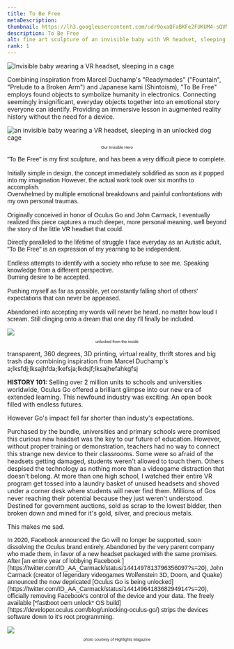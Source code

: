 ```yaml
---
title: To Be Free
metaDescription: 
thumbnail: https://lh3.googleusercontent.com/udr9oxaQFaBKFe2FUKUM4-sQVM0Pdocasoe8cy6ym93ne99YRopfTrZFLUNFCmttAHYPmjfsyzoXRGlP5TuR6sJDY0XRRdynQmBhrs4nnX1spvQ9QY3evfqWVvSLRQs9j6gW8S5MTQ=w2400
description: To Be Free
alt: fine art sculpture of an invisible baby with VR headset, sleeping in a baby carrier, captured in a dog cage. The door is open and unlocked.
rank: 1
---
```



<div class="row">
  <div class="col-md-3">
  </div>
  <div class="col-md-6">
     <img src="https://lh3.googleusercontent.com/2hB1Cs7NcB0WjhCCdVJn2acBo7AFj1C54cJtNj8iHf9vDOAkLYnkj4t6ioj4eXNFt_o66GP2vy6phEoU9pU0a1CsA18K6MdEaCdgFb2e4bs-hEywOZoWnKIMThqiIVjPLljoUrZ-sA=w2400" alt="Invisible baby wearing a VR headset, sleeping in a cage"></img>
    </a>
  </div>

Combining inspiration from Marcel Duchamp's "Readymades" ("Fountain", "Prelude to a Broken Arm") and Japanese kami (Shintoism), "To Be Free" employs found objects to symbolize humanity in electronics. Connecting seemingly insignificant, everyday objects together into an emotional story everyone can identify.
Providing an immersive lesson in augmented reality history without the need for a device.

<div class="row">
  <div class="col-md-3">
     <img src="https://lh3.googleusercontent.com/rJEDL8wFfO31jqUSMHh00J5X71cb6vjd-lCj0ylCIWm2Qnmd_2FfUcnPKRLDIdapGVQZvudNUAENlP6jwWrsCMSilJUBk27OI_mpIoYqDU-4YkZ4Q7_UqOBYvk5Qu0u81jbxVhHc_A=w2400" alt="an invisible baby wearing a VR headset, sleeping in an unlocked dog cage"></img>
    </a>
    <p style="font-family: arial; font-size: .65em; text-align: center">Our Invisible Hero</p>
  </div>
  <div class="col-md-5">
    <p style="font-family:arial">"To Be Free" is my first sculpture, and has been a very difficult piece to complete.<br/><br/>Initially simple in design, the concept immediately solidified as soon as it popped into my imagination However, the actual work took over six months to accomplish.<br/>Overwhelmed by multiple emotional breakdowns and painful confrontations with my own personal traumas.<br/><br/>Originally conceived in honor of Oculus Go and John Carmack, I eventually realized this piece captures a much deeper, more personal meaning, well beyond the story of the little VR headset that could.<br/></p>
  </div>
</div>

<div class="row">
<div class="col-md-4">
</div>
  <div class="col-md-5">
    <p style="font-family:arial">Directly paralleled to the lifetime of struggle I face everyday as an Autistic adult, "To Be Free" is an expression of my yearning to be independent.<br/><br/>Endless attempts to identify with a society who refuse to see me. Speaking knowledge from a different perspective.<br/>Burning desire to be accepted.<br/><br/>Pushing myself as far as possible, yet constantly falling short of others' expectations that can never be appeased.<br/><br/>Abandoned into accepting my words will never be heard, no matter how loud I scream. Still clinging onto a dream that one day I'll finally be included.</p>
  </div>
  <div class="col-md-3">
     <img src="https://lh3.googleusercontent.com/IYvjLRCr7aZAROvliTErcV7eB48hVe_9jIf5nDpfgoV9FqjQfu6D7RIny1W3OdfkaqJp6KZwl4d5IZ-LI_wrMFXQqjzDT3FZ2W0cCJMw87VtCY8tDkreKOkv04T77QuTzw0xlCwvpw=w2400"></img>
    </a>
    <p style="font-family: arial; font-size: .65em; text-align: center">unlocked from the inside</p>
  </div>
</div>

transparent, 360 degrees, 3D printing, virtual reality, thrift stores and big trash day
combining inspiration from Marcel Duchamp's a;lksfdj;lksajhfda;lkefsja;lkdsjf;lksajhefahkgfsj

**HISTORY 101:** Selling over 2 million units to schools and universities worldwide, Oculus Go offered a brilliant glimpse into our new era of extended learning. This newfound industry was exciting. An open book filled with endless futures. 

However Go's impact fell far shorter than industy's expectations.

Purchased by the bundle, universities and primary schools were promised this curious new headset was the key to our future of education. However, without proper training or demonstration, teachers had no way to connect this strange new device to their classrooms. Some were so afraid of the headsets getting damaged, students weren't allowed to touch them. Others despised the technology as nothing more than a videogame distraction that doesn't belong.
At more than one high school, I watched their entire VR program get tossed into a laundry basket of unused headsets and shoved under a corner desk where students will never find them. Millions of Gos never reaching their potential because they just weren't understood. Destined for government auctions, sold as scrap to the lowest bidder, then broken down and mined for it's gold, silver, and precious metals.

This makes me sad.



<div class="row">
  <div class="col-md-6">
    <p style="font-family:arial">In 2020, Facebook announced the Go will no longer be supported, soon dissolving the Oculus brand entirely. Abandoned by the very parent company who made them, in favor of a new headset packaged with the same promises. After [an entire year of lobbying Facebook ](https://twitter.com/ID_AA_Carmack/status/1441497813796356097?s=20), John Carmack (creator of legendary videogames Wolfenstein 3D, Doom, and Quake) announced the now depricated [Oculus Go is being unlocked](https://twitter.com/ID_AA_Carmack/status/1441496418368294914?s=20), officially removing Facebook's control of the device and your data. The freely available [*fastboot oem unlock* OS build](https://developer.oculus.com/blog/unlocking-oculus-go/) strips the devices software down to it's root programming.</p>
  </div>
  <div class="col-md-3">
    <a href="https://www.highlights.com/">
     <img src="https://lh3.googleusercontent.com/IYvjLRCr7aZAROvliTErcV7eB48hVe_9jIf5nDpfgoV9FqjQfu6D7RIny1W3OdfkaqJp6KZwl4d5IZ-LI_wrMFXQqjzDT3FZ2W0cCJMw87VtCY8tDkreKOkv04T77QuTzw0xlCwvpw=w2400"></img>
    </a>
    <p style="font-family: arial; font-size: .65em; text-align: center">photo courtesy of Highlights Magazine</p>
  </div>
</div>